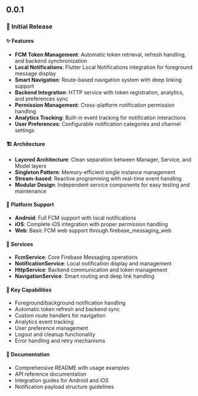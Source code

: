 ## 0.0.1

### 🎉 Initial Release

#### ✨ Features
- **FCM Token Management**: Automatic token retrieval, refresh handling, and backend synchronization
- **Local Notifications**: Flutter Local Notifications integration for foreground message display
- **Smart Navigation**: Route-based navigation system with deep linking support
- **Backend Integration**: HTTP service with token registration, analytics, and preferences sync
- **Permission Management**: Cross-platform notification permission handling
- **Analytics Tracking**: Built-in event tracking for notification interactions
- **User Preferences**: Configurable notification categories and channel settings

#### 🏗️ Architecture
- **Layered Architecture**: Clean separation between Manager, Service, and Model layers
- **Singleton Pattern**: Memory-efficient single instance management
- **Stream-based**: Reactive programming with real-time event handling
- **Modular Design**: Independent service components for easy testing and maintenance

#### 📱 Platform Support
- **Android**: Full FCM support with local notifications
- **iOS**: Complete iOS integration with proper permission handling
- **Web**: Basic FCM web support through firebase_messaging_web

#### 🔧 Services
- **FcmService**: Core Firebase Messaging operations
- **NotificationService**: Local notification display and management
- **HttpService**: Backend communication and token management
- **NavigationService**: Smart routing and deep link handling

#### 🎯 Key Capabilities
- Foreground/background notification handling
- Automatic token refresh and backend sync
- Custom route handlers for navigation
- Analytics event tracking
- User preference management
- Logout and cleanup functionality
- Error handling and retry mechanisms

#### 📖 Documentation
- Comprehensive README with usage examples
- API reference documentation
- Integration guides for Android and iOS
- Notification payload structure guidelines
